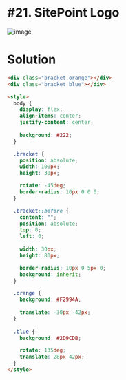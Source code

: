 # #21. SitePoint Logo
![image](https://user-images.githubusercontent.com/88684972/198842230-9f0997c0-90e5-465c-b7f9-02293c7494d4.png)

# Solution
```html
<div class="bracket orange"></div>
<div class="bracket blue"></div>

<style>
  body {
    display: flex;
    align-items: center;
    justify-content: center;
    
    background: #222;
  }

  .bracket {
    position: absolute;
    width: 100px;
    height: 30px;

    rotate: -45deg;    
    border-radius: 10px 0 0 0;
  }

  .bracket::before {
    content: "";
    position: absolute;
    top: 0;
    left: 0;
    
    width: 30px;
    height: 80px;

    border-radius: 10px 0 5px 0;
    background: inherit;
  }

  .orange { 
    background: #F2994A;
    
    translate: -30px -42px;
  }
  
  .blue { 
    background: #2D9CDB;

    rotate: 135deg;
    translate: 28px 42px;
  }
</style>
```
